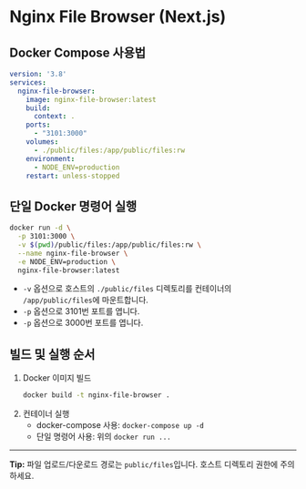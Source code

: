# Nginx File Browser (Next.js)

## Docker Compose 사용법

```yaml
version: '3.8'
services:
  nginx-file-browser:
    image: nginx-file-browser:latest
    build:
      context: .
    ports:
      - "3101:3000"
    volumes:
      - ./public/files:/app/public/files:rw
    environment:
      - NODE_ENV=production
    restart: unless-stopped
```

## 단일 Docker 명령어 실행

```bash
docker run -d \
  -p 3101:3000 \
  -v $(pwd)/public/files:/app/public/files:rw \
  --name nginx-file-browser \
  -e NODE_ENV=production \
  nginx-file-browser:latest
```

- `-v` 옵션으로 호스트의 `./public/files` 디렉토리를 컨테이너의 `/app/public/files`에 마운트합니다.
- `-p` 옵션으로 3101번 포트를 엽니다.
- `-p` 옵션으로 3000번 포트를 엽니다.

## 빌드 및 실행 순서

1. Docker 이미지 빌드
   ```bash
   docker build -t nginx-file-browser .
   ```
2. 컨테이너 실행
   - docker-compose 사용: `docker-compose up -d`
   - 단일 명령어 사용: 위의 `docker run ...`

---

**Tip:** 파일 업로드/다운로드 경로는 `public/files`입니다. 호스트 디렉토리 권한에 주의하세요.
